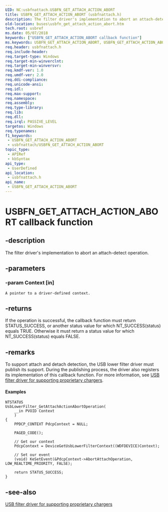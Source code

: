 ```yaml
---
UID: NC:usbfnattach.USBFN_GET_ATTACH_ACTION_ABORT
title: USBFN_GET_ATTACH_ACTION_ABORT (usbfnattach.h)
description: The filter driver's implementation to abort an attach-detect operation.
old-location: buses\usbfn_get_attach_action_abort.htm
tech.root: usbref
ms.date: 05/07/2018
keywords: ["USBFN_GET_ATTACH_ACTION_ABORT callback function"]
ms.keywords: USBFN_GET_ATTACH_ACTION_ABORT, USBFN_GET_ATTACH_ACTION_ABORT callback, UsbFnGetAttachActionAbort, UsbFnGetAttachActionAbort callback function [Buses], buses.usbfn_get_attach_action_abort, usbfnattach/UsbFnGetAttachActionAbort
req.header: usbfnattach.h
req.include-header: 
req.target-type: Windows
req.target-min-winverclnt: 
req.target-min-winversvr: 
req.kmdf-ver: 1.0
req.umdf-ver: 2.0
req.ddi-compliance: 
req.unicode-ansi: 
req.idl: 
req.max-support: 
req.namespace: 
req.assembly: 
req.type-library: 
req.lib: 
req.dll: 
req.irql: PASSIVE_LEVEL
targetos: Windows
req.typenames: 
f1_keywords:
 - USBFN_GET_ATTACH_ACTION_ABORT
 - usbfnattach/USBFN_GET_ATTACH_ACTION_ABORT
topic_type:
 - APIRef
 - kbSyntax
api_type:
 - UserDefined
api_location:
 - usbfnattach.h
api_name:
 - USBFN_GET_ATTACH_ACTION_ABORT
---
```


# USBFN_GET_ATTACH_ACTION_ABORT callback function


## -description

The filter driver's implementation to abort an attach-detect operation.

## -parameters

### -param Context [in]


    A pointer to a driver-defined context.

## -returns

If the operation is successful, the callback function must return STATUS_SUCCESS, or another status value for which NT_SUCCESS(status) equals TRUE. Otherwise it must return a status value for which NT_SUCCESS(status) equals FALSE.

## -remarks

To support attach and detach detection, the USB lower filter driver must publish its support. During the publishing process, the driver also registers its implementation of this  callback function. For more information, see <a href="/previous-versions/windows/hardware/drivers/mt188012(v=vs.85)">USB filter driver for supporting proprietary chargers</a>.


#### Examples


```
NTSTATUS
UsbLowerFilter_GetAttachActionAbortOperation(
    __in PVOID Context
    )
{
    PPDCP_CONTEXT PdcpContext = NULL;

    PAGED_CODE();

    // Get our context
    PdcpContext = DeviceGetUsbLowerFilterContext((WDFDEVICE)Context);

    // Set our event
    (void) KeSetEvent(&PdcpContext->AbortAttachOperation, LOW_REALTIME_PRIORITY, FALSE);

    return STATUS_SUCCESS;
}

```

## -see-also

<a href="/previous-versions/windows/hardware/drivers/mt188012(v=vs.85)">USB filter driver for supporting proprietary chargers</a>

